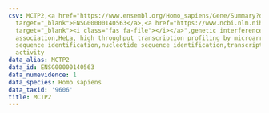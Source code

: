 ```yaml
---
csv: MCTP2,<a href="https://www.ensembl.org/Homo_sapiens/Gene/Summary?db=core;g=ENSG00000140563"
  target="_blank">ENSG00000140563</a>,<a href="https://www.ncbi.nlm.nih.gov/pubmed/17216044"
  target="_blank"><i class="fas fa-file"></i></a>",genetic interference,functional
  association,HeLa, high throughput transcription profiling by microarray,nucleotide
  sequence identification,nucleotide sequence identification,transcriptional regulation,down-regulates
  activity
data_alias: MCTP2
data_id: ENSG00000140563
data_numevidence: 1
data_species: Homo sapiens
data_taxid: '9606'
title: MCTP2
---
```

